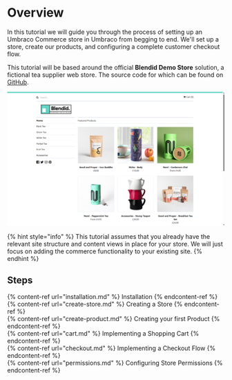 # Overview

In this tutorial we will guide you through the process of setting up an Umbraco Commerce store in Umbraco from begging to end. We'll set up a store, create our products, and configuring a complete customer checkout flow.

This tutorial will be based around the official **Blendid Demo Store** solution, a fictional tea supplier web store. The source code for which can be found on [GitHub](https://github.com/umbraco/Umbraco.Commerce.DemoStore).

![Blendid Store Homepage](../images/blendid/homepage.png)

{% hint style="info" %}
This tutorial assumes that you already have the relevant site structure and content views in place for your store. We will just focus on adding the commerce functionality to your existing site.
{% endhint %}

## Steps

{% content-ref url="installation.md" %} Installation {% endcontent-ref %}  
{% content-ref url="create-store.md" %} Creating a Store {% endcontent-ref %}  
{% content-ref url="create-product.md" %} Creating your first Product {% endcontent-ref %}  
{% content-ref url="cart.md" %} Implementing a Shopping Cart {% endcontent-ref %}  
{% content-ref url="checkout.md" %} Implementing a Checkout Flow {% endcontent-ref %}  
{% content-ref url="permissions.md" %} Configuring Store Permissions {% endcontent-ref %}  
